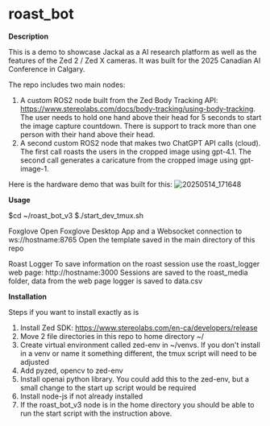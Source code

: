 # roast_bot

**Description**

This is a demo to showcase Jackal as a AI research platform as well as the features of the Zed 2 / Zed X cameras. It was built for the 2025 Canadian AI Conference in Calgary.

The repo includes two main nodes:
1. A custom ROS2 node built from the Zed Body Tracking API: https://www.stereolabs.com/docs/body-tracking/using-body-tracking. The user needs to hold one hand above their head for 5 seconds to start the image capture countdown. There is support to track more than one person with their hand above their head.
2. A second custom ROS2 node that makes two ChatGPT API calls (cloud). The first call roasts the users in the cropped image using gpt-4.1. The second call generates a caricature from the cropped image using gpt-image-1.

Here is the hardware demo that was built for this:
![20250514_171648](https://github.com/user-attachments/assets/4aa42e11-e4ed-4632-9918-bdbbcef20220)


**Usage**

$cd ~/roast_bot_v3
$./start_dev_tmux.sh

Foxglove
Open Foxglove Desktop App and a Websocket connection to ws://hostname:8765
Open the template saved in the main directory of this repo

Roast Logger
To save information on the roast session use the roast_logger web page: http://hostname:3000
Sessions are saved to the roast_media folder, data from the web page logger is saved to data.csv


**Installation**

Steps if you want to install exactly as is

1. Install Zed SDK: https://www.stereolabs.com/en-ca/developers/release
2. Move 2 file directories in this repo to home directory ~/
3. Create virtual environment called zed-env in ~/venvs. If you don't install in a venv or name it something different, the tmux script will need to be adjusted
4. Add pyzed, opencv to zed-env
5. Install openai python library. You could add this to the zed-env, but a small change to the start up script would be required
6. Install node-js if not already installed
7. If the roast_bot_v3 node is in the home directory you should be able to run the start script with the instruction above. 
